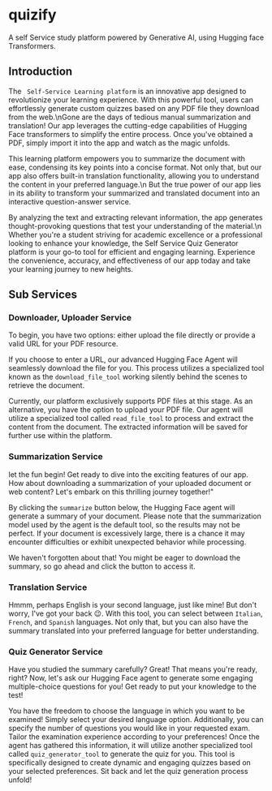 # quizify

A self Service study platform powered by Generative AI, using Hugging face Transformers.

## Introduction

The ` Self-Service Learning platform` is an innovative app designed to revolutionize your learning experience. With this powerful tool, users can effortlessly generate custom quizzes based on any PDF file they download from the web.\nGone are the days of tedious manual summarization and translation! Our app leverages the cutting-edge capabilities of Hugging Face transformers to simplify the entire process. Once you've obtained a PDF, simply import it into the app and watch as the magic unfolds.

This learning platform empowers you to summarize the document with ease, condensing its key points into a concise format. Not only that, but our app also offers built-in translation functionality, allowing you to understand the content in your preferred language.\n But the true power of our app lies in its ability to transform your summarized and translated document into an interactive question-answer service.

By analyzing the text and extracting relevant information, the app generates thought-provoking questions that test your understanding of the material.\n Whether you're a student striving for academic excellence or a professional looking to enhance your knowledge, the Self Service Quiz Generator platform is your go-to tool for efficient and engaging learning. Experience the convenience, accuracy, and effectiveness of our app today and take your learning journey to new heights.

## Sub Services

### Downloader, Uploader Service

To begin, you have two options: either upload the file directly or provide a valid URL for your PDF resource.

If you choose to enter a URL, our advanced Hugging Face Agent will seamlessly download the file for you. This process utilizes a specialized tool known as the `download_file_tool` working silently behind the scenes to retrieve the document.

Currently, our platform exclusively supports PDF files at this stage.
As an alternative, you have the option to upload your PDF file. Our agent will utilize a specialized tool called `read_file_tool` to process and extract the content from the document. The extracted information will be saved for further use within the platform.

### Summarization Service

let the fun begin! Get ready to dive into the exciting features of our app. How about downloading a summarization of your uploaded document or web content? Let's embark on this thrilling journey together!"

By clicking the `summarize` button below, the Hugging Face agent will generate a summary of your document. Please note that the summarization model used by the agent is the default tool, so the results may not be perfect. If your document is excessively large, there is a chance it may encounter difficulties or exhibit unexpected behavior while processing.

We haven't forgotten about that! You might be eager to download the summary, so go ahead and click the button to access it.

### Translation Service

Hmmm, perhaps English is your second language, just like mine! But don't worry, I've got your back 😉. With this tool, you can select between `Italian`, `French`, and `Spanish` languages. Not only that, but you can also have the summary translated into your preferred language for better understanding.

### Quiz Generator Service

Have you studied the summary carefully? Great! That means you're ready, right? Now, let's ask our Hugging Face agent to generate some engaging multiple-choice questions for you! Get ready to put your knowledge to the test!

You have the freedom to choose the language in which you want to be examined! Simply select your desired language option. Additionally, you can specify the number of questions you would like in your requested exam. Tailor the examination experience according to your preferences!
Once the agent has gathered this information, it will utilize another specialized tool called `quiz_generator_tool` to generate the quiz for you. This tool is specifically designed to create dynamic and engaging quizzes based on your selected preferences. Sit back and let the quiz generation process unfold!
